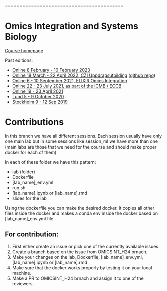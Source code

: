 =========================================
# Omics Integration and Systems Biology 

[Course homepage](https://uppsala.instructure.com/courses/96642)

Past editions:
- [Online 8 February - 10 February 2023][8]
- [Online 18 March - 22 April 2022, CZI Uppdragsutbilding][6] ([github repo][7])  
- [Online 6 - 10 September 2021, ELIXIR Omics Integration][5]
- [Online 22 - 23 July 2021, as part of the ICMB / ECCB][4]
- [Online 19 - 23 April 2021][3]
- [Lund 5 - 9 October 2020][2]
- [Stockholm 9 - 12 Sep 2019][1]

[8]: https://uppsala.instructure.com/courses/75208
[7]: https://github.com/NBISweden/sms6012_CZIomicsint
[6]: https://uppsala.instructure.com/courses/67276
[5]: https://github.com/NBISweden/workshop_omics_integration/releases/tag/course2109
[4]: https://github.com/NBISweden/workshop_omicsint_ISMBECCB/
[3]: https://github.com/NBISweden/workshop_omics_integration/tree/course2104
[2]: https://github.com/NBISweden/workshop_omics_integration/tree/course2010
[1]: https://github.com/NBISweden/workshop_omics_integration/tree/c60abb4579849bb8a0acd756d1aa9e71125265ac


# Contributions
In this branch we have all different sessions. Each session usually have only one main lab but in some sessions like session_ml we have more than one (main labs are those that we need for the course and should make proper docker for each of them).

In each of these folder we have this pattern:
- lab (folder)
- Dockerfile
- [lab_name]_env.yml
- run.sh
- [lab_name].ipynb or [lab_name].rmd
- slides for the lab

Using the dockerfile you can make the desired docker. It copies all other files inside the docker and makes a conda env inside the docker based on [lab_name]_env.yml file.

## For contribution:


1. First either create an issue or pick one of the currently available issues.
2. Create a branch based on the issue from OMICSINT_H24 brnach.
3. Make your changes on the lab, Dockerfile, [lab_name]_env.yml, [lab_name].ipynb or [lab_name].rmd
4. Make sure that the docker works properly by testing it on your local machine.
5. Make a PR to OMICSINT_H24 brnach and assign it to one of the reviewers.
